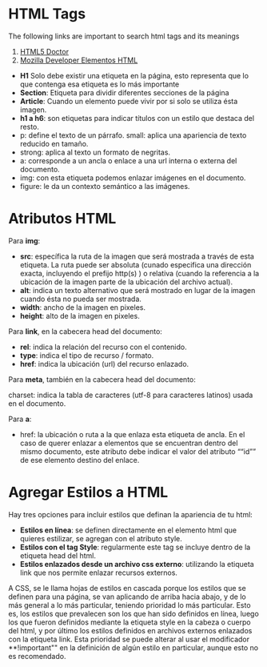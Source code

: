 # HTML Tags

The following links are important to search html tags and its meanings

1. [HTML5 Doctor](http://html5doctor.com/)
2. [Mozilla Developer Elementos HTML](https://developer.mozilla.org/es/docs/HTML/HTML5/HTML5_lista_elementos)

- **H1** Solo debe existir una etiqueta en la página, esto representa que lo que contenga esa etiqueta es lo más importante
- **Section**: Etiqueta para dividir diferentes secciones de la página 
- **Article**: Cuando un elemento puede vivir por si solo se utiliza ésta imagen.
- **h1 a h6**: son etiquetas para indicar títulos con un estilo que destaca del resto.
- p: define el texto de un párrafo.
small: aplica una apariencia de texto reducido en tamaño.
- strong: aplica al texto un formato de negritas.
- a: corresponde a un ancla o enlace a una url interna o externa del documento.
- img: con esta etiqueta podemos enlazar imágenes en el documento.
- figure: le da un contexto semántico a las imágenes.

# Atributos HTML

Para **img**:

- **src**: específica la ruta de la imagen que será mostrada a través de esta etiqueta. La ruta puede ser absoluta (cunado especifica una dirección exacta, incluyendo el prefijo http(s) ) o relativa (cuando la referencia a la ubicación de la imagen parte de la ubicación del archivo actual).
- **alt**: indica un texto alternativo que será mostrado en lugar de la imagen cuando ésta no pueda ser mostrada.
- **width**: ancho de la imagen en pixeles.
- **height**: alto de la imagen en pixeles.

Para **link**, en la cabecera head del documento:

- **rel**: indica la relación del recurso con el contenido.
- **type**: indica el tipo de recurso / formato.
- **href**: indica la ubicación (url) del recurso enlazado.

Para **meta**, también en la cabecera head del documento:

charset: indica la tabla de caracteres (utf-8 para caracteres latinos) usada en el documento.

Para **a**:
- href: la ubicación o ruta a la que enlaza esta etiqueta de ancla. En el caso de querer enlazar a elementos que se encuentran dentro del mismo documento, este atributo debe indicar el valor del atributo ““id”” de ese elemento destino del enlace.

# Agregar Estilos a HTML

Hay tres opciones para incluir estilos que definan la apariencia de tu html:

- **Estilos en línea**: se definen directamente en el elemento html que quieres estilizar, se agregan con el atributo style.
- **Estilos con el tag Style**: regularmente este tag se incluye dentro de la etiqueta head del html.
- **Estilos enlazados desde un archivo css externo**: utilizando la etiqueta link que nos permite enlazar recursos externos.
  
A CSS, se le llama hojas de estilos en cascada porque los estilos que se definen para una página, se van aplicando de arriba hacia abajo, y de lo más general a lo más particular, teniendo prioridad lo más particular. Esto es, los estilos que prevalecen son los que han sido definidos en línea, luego los que fueron definidos mediante la etiqueta style en la cabeza o cuerpo del html, y por último los estilos definidos en archivos externos enlazados con la etiqueta link. Esta prioridad se puede alterar al usar el modificador **!important"" en la definición de algún estilo en particular, aunque esto no es recomendado.